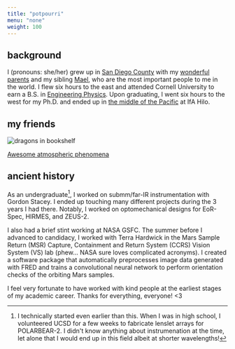 ```yaml
---
title: "potpourri"
menu: "none"
weight: 100
---
```


## background
I (pronouns: she/her) grew up in [San Diego County](/other/bonita.jpg) with my
[wonderful](/other/mom.jpg) [parents](/other/dad.jpg) and my sibling [Mael](/other/mael.jpg),
who are the most important people to me in the world. I flew six hours to the east
and attended Cornell University to earn a B.S. in [Engineering Physics](/other/aep.jpg).
Upon graduating, I went six hours to the west for my Ph.D. and ended up in
[the middle of the Pacific](/other/suz.jpg) at IfA Hilo.

## my friends
![dragons in bookshelf](/other/friends.jpg)

[Awesome atmospheric phenomena](../clouds)

## ancient history
As an undergraduate[^1], I worked on submm/far-IR instrumentation with Gordon
Stacey. I ended up touching many different projects during the 3 years I had there.
Notably, I worked on optomechanical designs for EoR-Spec, HIRMES, and ZEUS-2.

I also had a brief stint working at NASA GSFC. The summer before I advanced
to candidacy, I worked with Terra Hardwick in the Mars Sample Return (MSR)
Capture, Containment and Return System (CCRS) Vision System (VS) lab
(phew... NASA sure loves complicated acronyms). I created a software
package that automatically preprocesses image data generated with FRED
and trains a convolutional neural network to perform orientation checks
of the orbiting Mars samples.

I feel very fortunate to have worked with kind people at the earliest stages of
my academic career. Thanks for everything, everyone! <3 


[^1]: I technically started even earlier than this.
When I was in high school, I volunteered UCSD for a few weeks to fabricate
lenslet arrays for POLARBEAR-2. I didn't know anything about instrumenation
at the time, let alone that I would end up in this field albeit
at shorter wavelengths!